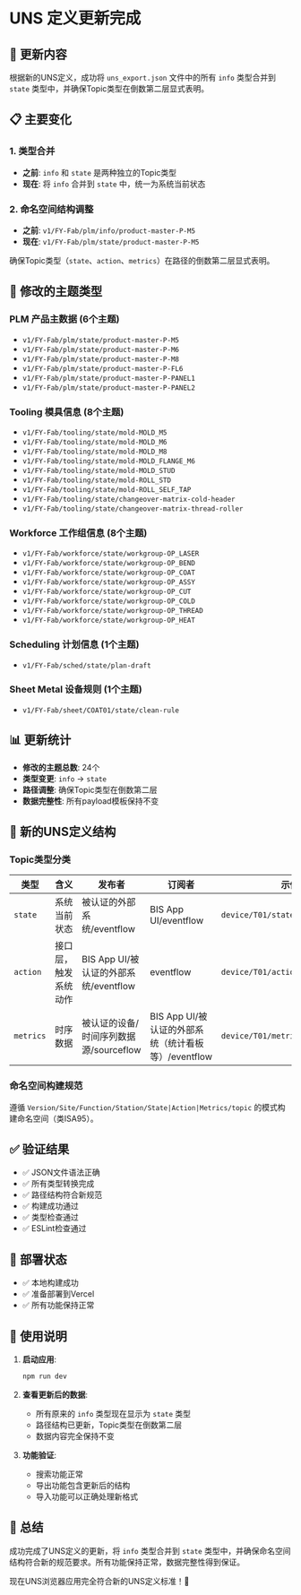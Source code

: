 # UNS 定义更新完成

## 🎯 更新内容

根据新的UNS定义，成功将 `uns_export.json` 文件中的所有 `info` 类型合并到 `state` 类型中，并确保Topic类型在倒数第二层显式表明。

## 📋 主要变化

### 1. 类型合并
- **之前**: `info` 和 `state` 是两种独立的Topic类型
- **现在**: 将 `info` 合并到 `state` 中，统一为系统当前状态

### 2. 命名空间结构调整
- **之前**: `v1/FY-Fab/plm/info/product-master-P-M5`
- **现在**: `v1/FY-Fab/plm/state/product-master-P-M5`

确保Topic类型（`state`、`action`、`metrics`）在路径的倒数第二层显式表明。

## 🔄 修改的主题类型

### PLM 产品主数据 (6个主题)
- `v1/FY-Fab/plm/state/product-master-P-M5`
- `v1/FY-Fab/plm/state/product-master-P-M6`
- `v1/FY-Fab/plm/state/product-master-P-M8`
- `v1/FY-Fab/plm/state/product-master-P-FL6`
- `v1/FY-Fab/plm/state/product-master-P-PANEL1`
- `v1/FY-Fab/plm/state/product-master-P-PANEL2`

### Tooling 模具信息 (8个主题)
- `v1/FY-Fab/tooling/state/mold-MOLD_M5`
- `v1/FY-Fab/tooling/state/mold-MOLD_M6`
- `v1/FY-Fab/tooling/state/mold-MOLD_M8`
- `v1/FY-Fab/tooling/state/mold-MOLD_FLANGE_M6`
- `v1/FY-Fab/tooling/state/mold-MOLD_STUD`
- `v1/FY-Fab/tooling/state/mold-ROLL_STD`
- `v1/FY-Fab/tooling/state/mold-ROLL_SELF_TAP`
- `v1/FY-Fab/tooling/state/changeover-matrix-cold-header`
- `v1/FY-Fab/tooling/state/changeover-matrix-thread-roller`

### Workforce 工作组信息 (8个主题)
- `v1/FY-Fab/workforce/state/workgroup-OP_LASER`
- `v1/FY-Fab/workforce/state/workgroup-OP_BEND`
- `v1/FY-Fab/workforce/state/workgroup-OP_COAT`
- `v1/FY-Fab/workforce/state/workgroup-OP_ASSY`
- `v1/FY-Fab/workforce/state/workgroup-OP_CUT`
- `v1/FY-Fab/workforce/state/workgroup-OP_COLD`
- `v1/FY-Fab/workforce/state/workgroup-OP_THREAD`
- `v1/FY-Fab/workforce/state/workgroup-OP_HEAT`

### Scheduling 计划信息 (1个主题)
- `v1/FY-Fab/sched/state/plan-draft`

### Sheet Metal 设备规则 (1个主题)
- `v1/FY-Fab/sheet/COAT01/state/clean-rule`

## 📊 更新统计

- **修改的主题总数**: 24个
- **类型变更**: `info` → `state`
- **路径调整**: 确保Topic类型在倒数第二层
- **数据完整性**: 所有payload模板保持不变

## 🎯 新的UNS定义结构

### Topic类型分类
| 类型 | 含义 | 发布者 | 订阅者 | 示例 |
|------|------|--------|--------|------|
| `state` | 系统当前状态 | 被认证的外部系统/eventflow | BIS App UI/eventflow | `device/T01/state/isRunning` |
| `action` | 接口层，触发系统动作 | BIS App UI/被认证的外部系统/eventflow | eventflow | `device/T01/action/start` |
| `metrics` | 时序数据 | 被认证的设备/时间序列数据源/sourceflow | BIS App UI/被认证的外部系统（统计看板等）/eventflow | `device/T01/metrics/temperature` |

### 命名空间构建规范
遵循 `Version/Site/Function/Station/State|Action|Metrics/topic` 的模式构建命名空间（类ISA95）。

## ✅ 验证结果

- ✅ JSON文件语法正确
- ✅ 所有类型转换完成
- ✅ 路径结构符合新规范
- ✅ 构建成功通过
- ✅ 类型检查通过
- ✅ ESLint检查通过

## 🚀 部署状态

- ✅ 本地构建成功
- ✅ 准备部署到Vercel
- ✅ 所有功能保持正常

## 📱 使用说明

1. **启动应用**:
   ```bash
   npm run dev
   ```

2. **查看更新后的数据**:
   - 所有原来的 `info` 类型现在显示为 `state` 类型
   - 路径结构已更新，Topic类型在倒数第二层
   - 数据内容完全保持不变

3. **功能验证**:
   - 搜索功能正常
   - 导出功能包含更新后的结构
   - 导入功能可以正确处理新格式

## 🎉 总结

成功完成了UNS定义的更新，将 `info` 类型合并到 `state` 类型中，并确保命名空间结构符合新的规范要求。所有功能保持正常，数据完整性得到保证。

现在UNS浏览器应用完全符合新的UNS定义标准！🎯
